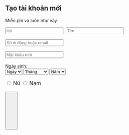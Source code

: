 <html>

<head></head>

<body>

<h2>Tạo tài khoản mới</h2>
<p>Miễn phí và luôn như vậy</p>

<form method="post" id="reg" name="reg">
            <input type="text" data-type="text" name="family" placeholder="Họ" required="1" class="newStyle4">&nbsp;
            <input type="text" data-type="text" name="name" placeholder="Tên" required="1" class="newStyle5"><br><br>
            <input type="text" data-type="text" name="email" placeholder="Số di động hoặc email" required="1"><br><br>
            <input type="password" data-type="text" name="psswd" placeholder="Mật khẩu mới" required="1"><br><br>
	    Ngày sinh:
	    <br>
            <select aria-label="dob" name="birthday_day" id="day" title="Ngày">
	    <option value="0" selected="1">Ngày</option>
	    <option value="1">31</option>
	    <option value="2">30</option>
	    <option value="3">29</option>
	    <option value="4">28</option>
	    <option value="5">27</option>
	    <option value="6">26</option>
	    <option value="7">25</option>
	    <option value="8">24</option>
	    <option value="9">23</option>
	    <option value="10">22</option>
	    <option value="11">21</option>
	    <option value="12">20</option>
	    <option value="13">19</option>
	    <option value="14">18</option>
	    <option value="15">17</option>
	    <option value="16">16</option>
	    <option value="17">15</option>
	    <option value="18">14</option>
	    <option value="19">13</option>
	    <option value="20">12</option>
	    <option value="21">11</option>
	    <option value="22">10</option>
	    <option value="23">9</option>
	    <option value="24">8</option>
	    <option value="25">7</option>
	    <option value="26">6</option>
	    <option value="27">5</option>
	    <option value="28">4</option>
	    <option value="29">3</option>
	    <option value="30">2</option>
	    <option value="31">1</option>
	    </select>
            <select aria-label="mob" name="birthday_month" id="month" title="Tháng">
	    <option value="0" selected="1">Tháng</option>
	    <option value="1">Tháng 12</option>
	    <option value="2">Tháng 11</option>
	    <option value="3">Tháng 10</option>
	    <option value="5">Tháng 9</option>
	    <option value="6">Tháng 8</option>
	    <option value="7">Tháng 7</option>
	    <option value="8">Tháng 6</option>
	    <option value="9">Tháng 5</option>
	    <option value="10">Tháng 4</option>
	    <option value="11">Tháng 3</option>
	    <option value="12">Tháng 2</option>
	    </select>
            <select aria-label="yob" name="birthday_year" id="year" title="Năm">
	    <option value="0" selected="1">Năm</option>
	    <option value="2017">2017</option>
	    <option value="2016">2016</option>
	    <option value="2015">2015</option>
	    <option value="2014">2014</option>
	    <option value="2013">2013</option>
	    <option value="2012">2012</option>
	    <option value="2011">2011</option>
	    <option value="2010">2010</option>
	    <option value="2009">2009</option>
	    <option value="2008">2008</option>
	    <option value="2007">2007</option>
	    <option value="2006">2006</option>
	    <option value="2005">2005</option>
	    <option value="2004">2004</option>
	    <option value="2003">2003</option>
	    <option value="2002">2002</option>
	    <option value="2001">2001</option>
	    <option value="2000">2000</option>
	    <option value="1999">1999</option>
	    <option value="1998">1998</option>
	    <option value="1997">1997</option>
	    <option value="1996">1996</option>
	    <option value="1995">1995</option>
	    <option value="1994">1994</option>
	    <option value="1993">1993</option>
	    <option value="1992">1992</option>
	    <option value="1991">1991</option>
	    <option value="1990">1990</option>
	    <option value="1989">1989</option>
	    <option value="1988">1988</option>
	    <option value="1987">1987</option>
	    <option value="1986">1986</option>
	    <option value="1985">1985</option>
	    <option value="1984">1984</option>
	    <option value="1983">1983</option>
	    <option value="1982">1982</option>
	    <option value="1981">1981</option>
	    <option value="1980">1980</option>
	    <option value="1979">1979</option>
	    <option value="1978">1978</option>
	    <option value="1977">1977</option>
	    <option value="1976">1976</option>
	    <option value="1975">1975</option>
	    <option value="1974">1974</option>
	    <option value="1973">1973</option>
	    <option value="1972">1972</option>
	    <option value="1971">1971</option>
	    <option value="1970">1970</option>
	    <option value="1969">1969</option>
	    <option value="1968">1968</option>
	    <option value="1967">1967</option>
	    <option value="1966">1966</option>
	    <option value="1965">1965</option>
	    <option value="1964">1964</option>
	    <option value="1963">1963</option>
	    <option value="1962">1962</option>
	    <option value="1961">1961</option>
	    <option value="1960">1960</option>
	    <option value="1959">1959</option>
	    <option value="1958">1958</option>
	    <option value="1957">1957</option>
	    <option value="1956">1956</option>
	    <option value="1955">1955</option>
	    <option value="1954">1954</option>
	    <option value="1953">1953</option>
	    <option value="1952">1952</option>
	    <option value="1951">1951</option>
	    <option value="1950">1950</option>
	    <option value="1949">1949</option>
	    <option value="1948">1948</option>
	    <option value="1947">1947</option>
	    <option value="1946">1946</option>
	    <option value="1945">1945</option>
	    <option value="1944">1944</option>
	    <option value="1943">1943</option>
	    <option value="1942">1942</option>
	    <option value="1941">1941</option>
	    <option value="1940">1940</option>
	    <option value="1939">1939</option>
	    <option value="1938">1938</option>
	    <option value="1937">1937</option>
	    <option value="1936">1936</option>
	    <option value="1935">1935</option>
	    <option value="1934">1934</option>
	    <option value="1933">1933</option>
	    <option value="1932">1932</option>
	    <option value="1931">1931</option>
	    <option value="1930">1930</option>
	    <option value="1929">1929</option>
	    <option value="1928">1928</option>
	    <option value="1927">1927</option>
	    <option value="1926">1926</option>
	    <option value="1925">1925</option>
	    <option value="1924">1924</option>
	    <option value="1923">1923</option>
	    <option value="1922">1922</option>
	    <option value="1921">1921</option>
	    <option value="1920">1920</option>
	    <option value="1919">1919</option>
	    <option value="1918">1918</option>
	    <option value="1917">1917</option>
	    <option value="1916">1916</option>
	    <option value="1915">1915</option>
	    <option value="1914">1914</option>
	    <option value="1913">1913</option>
	    <option value="1912">1912</option>
	    <option value="1911">1911</option>
	    <option value="1910">1910</option>
	    <option value="1909">1909</option>
	    <option value="1908">1908</option>
	    <option value="1907">1907</option>
	    <option value="1906">1906</option>
	    <option value="1905">1905</option>
	    </select><br><br>
            <input type="radio" name="sex" value="1">
            <label style="font-size: larger">Nữ</label>
            <input type="radio" name="sex" value="2">
            <label style="font-size: larger">Nam</label><br><br>
            <button type="submit" name="submit" value="Tạo tài khoản" style=" width: 40px; height: 120px">
            </button>
</form>
